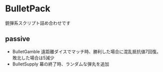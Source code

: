 # BulletPack
銃弾系スクリプト詰め合わせです

## passive
- BulletGamble
    遠距離ダイスでマッチ時、勝利した場合に混乱抵抗値7回復。敗北した場合は5減少
- BulletSupply
    幕の終了時、ランダムな弾丸を追加
